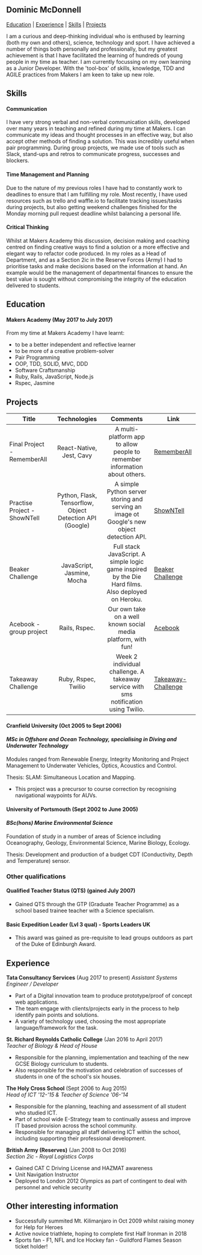 ## Dominic McDonnell      

[Education](#education) | [Experience](#experience) | [Skills](#skills) | [Projects](#projects)

I am a curious and deep-thinking individual who is enthused by learning (both my own and others), science, technology and sport. I have achieved a number of things both personally and professionally, but my greatest achievement is that I have facilitated the learning of hundreds of young people in my time as teacher. I am currently focussing on my own learning as a Junior Developer. With the 'tool-box' of skills, knowledge, TDD and AGILE practices from Makers I am keen to take up new role.

## Skills

#### Communication

I have very strong verbal and non-verbal communication skills, developed over many years in teaching and refined during my time at Makers. I can communicate my ideas and thought processes in an effective way, but also accept other methods of finding a solution. This was incredibly useful when pair programming. During group projects, we made use of tools such as Slack, stand-ups and retros to communicate progress, successes and blockers.

#### Time Management and Planning

Due to the nature of my previous roles I have had to constantly work to deadlines to ensure that I am fulfilling my role. Most recently, I have used resources such as trello and waffle.io to facilitate tracking issues/tasks during projects, but also getting weekend challenges finished for the Monday morning pull request deadline whilst balancing a personal life.


#### Critical Thinking

Whilst at Makers Academy this discussion, decision making and coaching centred on finding creative ways to find a solution or a more effective and elegant way to refactor code produced. In my roles as a Head of Department, and as a Section 2ic in the Reserve Forces (Army) I had to prioritise tasks and make decisions based on the information at hand. An example would be the management of departmental finances to ensure the best value is sought without compromising the integrity of the education delivered to students.

## Education

#### Makers Academy (May 2017 to July 2017)

From my time at Makers Academy I have learnt:
- to be a better independent and reflective learner
- to be more of a creative problem-solver
- Pair Programming
- OOP, TDD, SOLID, MVC, DDD
- Software Craftsmanship
- Ruby, Rails, JavaScript, Node.js
- Rspec, Jasmine

## Projects

| Title | Technologies | Comments | Link |
|-------|:------------:|:--------:|------|
| Final Project - RememberAll | React-Native, Jest, Cavy | A multi-platform app to allow people to remember information about others. | [RememberAll](https://github.com/dmcd84/RememberAll)|
|Practise Project - ShowNTell | Python, Flask, Tensorflow, Object Detection API (Google) | A simple Python server storing and serving an image ot Google's new object detection API. |[ShowNTell](https://github.com/dmcd84/showNtell) |
| Beaker Challenge | JavaScript, Jasmine, Mocha | Full stack JavaScript. A simple logic game inspired by the Die Hard films. Also deployed on Heroku. |[Beaker Challenge](https://github.com/dmcd84/Beaker_challenge_js) |
| Acebook - group project | Rails, Rspec. | Our own take on a well known social media platform, with fun! | [Acebook](https://github.com/dmcd84/acebook) |
|Takeaway Challenge | Ruby, Rspec, Twilio | Week 2 individual challenge. A takeaway service with sms notification using Twilio. | [Takeaway-Challenge](https://github.com/dmcd84/takeaway-challenge)|

#### Cranfield University (Oct 2005 to Sept 2006)

#### *MSc in Offshore and Ocean Technology, specialising in Diving and Underwater Technology*

Modules ranged from Renewable Energy, Integrity Monitoring and Project Management to Underwater Vehicles, Optics, Acoustics and Control.

Thesis: SLAM: Simultaneous Location and Mapping.
  - This project was a precursor to course correction by recognising navigational waypoints for AUVs.


#### University of Portsmouth (Sept 2002 to June 2005)

#### *BSc(hons) Marine Environmental Science*

Foundation of study in a number of areas of Science including Oceanography, Geology, Environmental Science, Marine Biology, Ecology.

Thesis: Development and production of a budget CDT (Conductivity, Depth and Temperature) sensor.


### Other qualifications

#### Qualified Teacher Status (QTS) (gained July 2007)
- Gained QTS through the GTP (Graduate Teacher Programme) as a school based trainee teacher with a Science specialism.

#### Basic Expedition Leader (Lvl 3 qual) - Sports Leaders UK
- This award was gained as pre-requisite to lead groups outdoors as part of the Duke of Edinburgh Award.


## Experience

**Tata Consultancy Services** (Aug 2017 to present)
*Assistant Systems Engineer / Developer*
- Part of a Digital innovation team to produce prototype/proof of concept web applications.
- The team engage with clients/projects early in the process to help identify pain points and solutions.
- A variety of technology used, choosing the most appropriate language/framework for the task.

**St. Richard Reynolds Catholic College** (Jan 2016 to April 2017)    
*Teacher of Biology & Head of House*
- Responsible for the planning, implementation and teaching of the new GCSE Biology curriculum to students.
- Also responsible for the motivation and celebration of successes of students in one of the school's six houses.

**The Holy Cross School** (Sept 2006 to Aug 2015)   
*Head of ICT '12-'15 & Teacher of Science '06-'14*  
- Responsible for the planning, teaching and assessment of all student who studied ICT.
- Part of school wide E-Strategy team to continually assess and improve IT based provision across the school community.
- Responsible for managing all staff delivering ICT within the school, including supporting their professional development.

**British Army (Reserves)** (Jan 2008 to Oct 2016)   
*Section 2ic - Royal Logistics Corps*
- Gained CAT C Driving License and HAZMAT awareness
- Unit Navigation Instructor
- Deployed to London 2012 Olympics as part of contingent to deal with personnel and vehicle security

## Other interesting information
- Successfully summited Mt. Kilimanjaro in Oct 2009 whilst raising money for Help for Heroes
- Active novice triathlete, hoping to complete first Half Ironman in 2018
- Sports fan - F1, NFL and Ice Hockey fan - Guildford Flames Season ticket holder!
